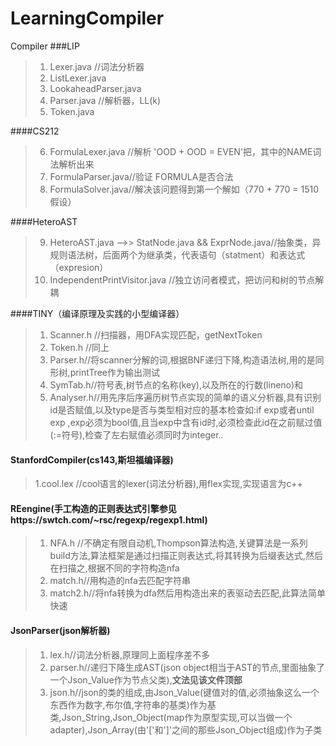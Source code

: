 # LearningCompiler
Compiler 
###LIP
>1. Lexer.java	//词法分析器
>2. ListLexer.java	<br>
>3. LookaheadParser.java<br>
>4. Parser.java	//解析器，LL(k)<br>
>5. Token.java<br>

####CS212<br>
>6. FormulaLexer.java //解析 'OOD + OOD = EVEN'把，其中的NAME词法解析出来 <br>
>7. FormulaParser.java//验证 FORMULA是否合法<br>
>8. FormulaSolver.java//解决该问题得到第一个解如（770 + 770 = 1510假设）<br>

####HeteroAST
>9. HeteroAST.java  -->> StatNode.java && ExprNode.java//抽象类，异规则语法树，后面两个为继承类，代表语句（statment）和表达式（expresion）<br>
>8. IndependentPrintVisitor.java //独立访问者模式，把访问和树的节点解耦<br>

####TINY（编译原理及实践的小型编译器）
>1. Scanner.h //扫描器，用DFA实现匹配，getNextToken
>2. Token.h //同上
>3. Parser.h//将scanner分解的词,根据BNF递归下降,构造语法树,用的是同形树,printTree作为输出测试
>4. SymTab.h//符号表,树节点的名称(key),以及所在的行数(lineno)和
>5. Analyser.h//用先序后序遍历树节点实现的简单的语义分析器,具有识别id是否赋值,以及type是否与类型相对应的基本检查如:if exp或者until exp ,exp必须为bool值,且当exp中含有id时,必须检查此id在之前赋过值(:=符号),检查了左右赋值必须同时为integer..

#### StanfordCompiler(cs143,斯坦福编译器)
>1.cool.lex //cool语言的lexer(词法分析器),用flex实现,实现语言为c++

#### REengine(手工构造的正则表达式引擎参见https://swtch.com/~rsc/regexp/regexp1.html)
>1. NFA.h //不确定有限自动机,Thompson算法构造,关键算法是一系列build方法,算法框架是通过扫描正则表达式,将其转换为后缀表达式,然后在扫描之,根据不同的字符构造nfa<br>
>2. match.h//用构造的nfa去匹配字符串
>3. match2.h//将nfa转换为dfa然后用构造出来的表驱动去匹配,此算法简单快速

#### JsonParser(json解析器)
>1. lex.h//词法分析器,原理同上面程序差不多
>2. parser.h//递归下降生成AST(json object相当于AST的节点,里面抽象了一个Json_Value作为节点父类),**文法见该文件顶部**
>3. json.h//json的类的组成,由Json_Value(键值对的值,必须抽象这么一个东西作为数字,布尔值,字符串的基类)作为基类,Json_String,Json_Object(map作为原型实现,可以当做一个adapter),Json_Array(由'['和']'之间的那些Json_Object组成)作为子类
